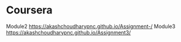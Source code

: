 # Coursera
Module2
https://akashchoudharypnc.github.io/Assignment-/
Module3
https://akashchoudharypnc.github.io/Assignment3/
